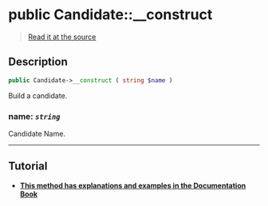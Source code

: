 # public Candidate::__construct

> [Read it at the source](https://github.com/julien-boudry/Condorcet/blob/master/src/Candidate.php#L71)

## Description    

```php
public Candidate->__construct ( string $name )
```

Build a candidate.
    

### **name:** *`string`*   
Candidate Name.    

---------------------------------------

## Tutorial

* **[This method has explanations and examples in the Documentation Book](https://www.condorcet.io/3.AsPhpLibrary/4.Candidates)**    
